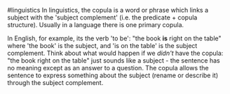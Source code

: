 #linguistics 
In linguistics, the copula is a word or phrase which links a subject with the 'subject complement' (i.e. the predicate + copula structure). Usually in a language there is one primary copula.

In English, for example, its the verb 'to be': "the book **is** right on the table" where 'the book' is the subject, and 'is on the table' is the subject complement. Think about what would happen if we *didn't* have the copula: "the book right on the table" just sounds like a subject - the sentence has no meaning except as an answer to a question. The copula allows the sentence to express something about the subject (rename or describe it) through the subject complement.